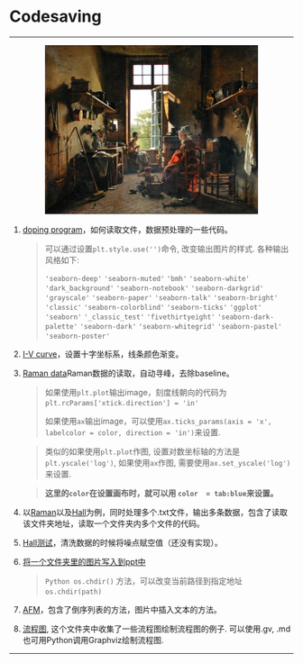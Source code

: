 # Codesaving

---

<center><img src = 'https://raw.githubusercontent.com/Wenyi-hub/ImageCloudSaving/master/image/Interior-of-a-Kitchen-1815-Martin-Drolling-oil-painting-1.jpg'
style = 'zoom:50%'/></center>

1. [doping program](https://github.com/Wenyi-hub/Codesaving/blob/master/ElectronicTranport.py)，如何读取文件，数据预处理的一些代码。

   > 可以通过设置`plt.style.use('')`命令, 改变输出图片的样式. 各种输出风格如下:
   >
   > `'seaborn-deep'`
   > `'seaborn-muted'`
   > `'bmh'`
   > `'seaborn-white'`
   > `'dark_background'`
   > `'seaborn-notebook'`
   > `'seaborn-darkgrid'`
   > `'grayscale'`
   > `'seaborn-paper'`
   > `'seaborn-talk'`
   > `'seaborn-bright'`
   > `'classic'`
   > `'seaborn-colorblind'`
   > `'seaborn-ticks'`
   > `'ggplot'`
   > `'seaborn'`
   > `'_classic_test'`
   > `'fivethirtyeight'`
   > `'seaborn-dark-palette'`
   > `'seaborn-dark'`
   > `'seaborn-whitegrid'`
   > `'seaborn-pastel'`
   > `'seaborn-poster'`

2. [I-V curve]()，设置十字坐标系，线条颜色渐变。

3. [Raman data](https://github.com/Wenyi-hub/Codesaving/blob/master/RamanDataFittingIncludeOriginalData.py)Raman数据的读取，自动寻峰，去除baseline。

   > 如果使用`plt.plot`输出image，刻度线朝向的代码为`plt.rcParams['xtick.direction'] = 'in'`
   >
   > 如果使用`ax`输出image，可以使用`ax.ticks_params(axis = 'x', labelcolor = color, direction = 'in')`来设置. 

   > 类似的如果使用`plt.plot`作图, 设置对数坐标轴的方法是`plt.yscale('log')`, 如果使用`ax`作图, 需要使用`ax.set_yscale('log')`来设置.

   > **这里的`color`在设置画布时，就可以用 `color  = tab:blue`来设置。**

4. 以[Raman](https://github.com/Wenyi-hub/Codesaving/blob/master/BatchProcessingRamanFiles.py)以及[Hall](https://github.com/Wenyi-hub/Codesaving/blob/master/BatchProcessingHallFiles.py)为例，同时处理多个.txt文件，输出多条数据，包含了读取该文件夹地址，读取一个文件夹内多个文件的代码。

5. [Hall测试](C:\Users\wywu\OneDrive\文档\代码\HallMeasurement.py)，清洗数据的时候将噪点赋空值（还没有实现）。

6. [将一个文件夹里的图片写入到ppt中](https://github.com/Wenyi-hub/Codesaving/blob/master/WriteImageIntoPptx.py)

   > `Python os.chdir()` 方法，可以改变当前路径到指定地址`os.chdir(path)`

7. [AFM]((https://github.com/Wenyi-hub/Codesaving/blob/220929806b8222f063cc7b320366540e2d146f83/AFM.py))，包含了倒序列表的方法，图片中插入文本的方法。

8. [流程图](https://github.com/Wenyi-hub/Codesaving/blob/220929806b8222f063cc7b320366540e2d146f83/AFM.py), 这个文件夹中收集了一些流程图绘制流程图的例子. 可以使用.gv, .md也可用Python调用Graphviz绘制流程图.

---
